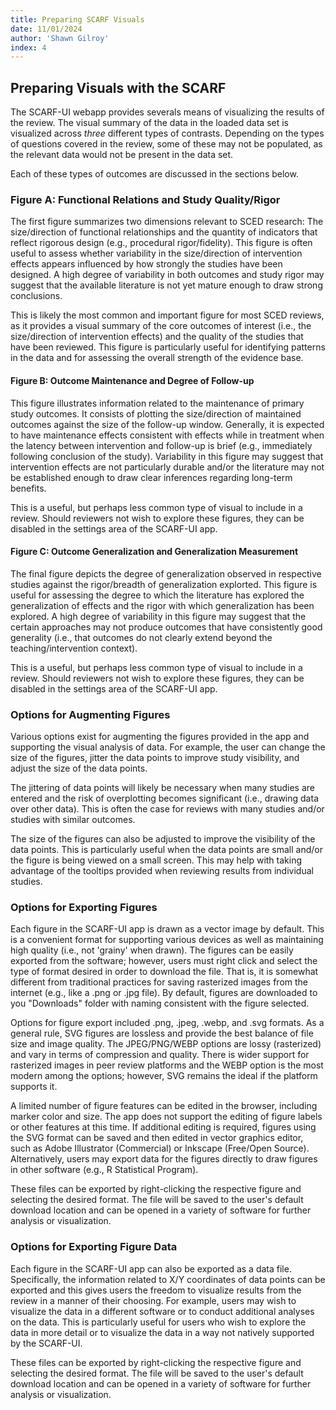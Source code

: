 ```yaml
---
title: Preparing SCARF Visuals
date: 11/01/2024
author: 'Shawn Gilroy'
index: 4
---
```


## Preparing Visuals with the SCARF

The SCARF-UI webapp provides severals means of visualizing the results of the review. The visual summary of the data in the loaded data set is visualized across _three_ different types of contrasts. Depending on the types of questions covered in the review, some of these may not be populated, as the relevant data would not be present in the data set.

Each of these types of outcomes are discussed in the sections below.

### Figure A: Functional Relations and Study Quality/Rigor

The first figure summarizes two dimensions relevant to SCED research: The size/direction of functional relationships and the quantity of indicators that reflect rigorous design (e.g., procedural rigor/fidelity). This figure is often useful to assess whether variability in the size/direction of intervention effects appears influenced by how strongly the studies have been designed. A high degree of variability in both outcomes and study rigor may suggest that the available literature is not yet mature enough to draw strong conclusions.

This is likely the most common and important figure for most SCED reviews, as it provides a visual summary of the core outcomes of interest (i.e., the size/direction of intervention effects) and the quality of the studies that have been reviewed. This figure is particularly useful for identifying patterns in the data and for assessing the overall strength of the evidence base.

#### Figure B: Outcome Maintenance and Degree of Follow-up

This figure illustrates information related to the maintenance of primary study outcomes. It consists of plotting the size/direction of maintained outcomes against the size of the follow-up window. Generally, it is expected to have maintenance effects consistent with effects while in treatment when the latency between intervention and follow-up is brief (e.g., immediately following conclusion of the study). Variability in this figure may suggest that intervention effects are not particularly durable and/or the literature may not be established enough to draw clear inferences regarding long-term benefits.

This is a useful, but perhaps less common type of visual to include in a review. Should reviewers not wish to explore these figures, they can be disabled in the settings area of the SCARF-UI app.

#### Figure C: Outcome Generalization and Generalization Measurement

The final figure depicts the degree of generalization observed in respective studies against the rigor/breadth of generalization explorted. This figure is useful for assessing the degree to which the literature has explored the generalization of effects and the rigor with which generalization has been explored. A high degree of variability in this figure may suggest that the certain approaches may not produce outcomes that have consistently good generality (i.e., that outcomes do not clearly extend beyond the teaching/intervention context).

This is a useful, but perhaps less common type of visual to include in a review. Should reviewers not wish to explore these figures, they can be disabled in the settings area of the SCARF-UI app.

### Options for Augmenting Figures

Various options exist for augmenting the figures provided in the app and supporting the visual analysis of data. For example, the user can change the size of the figures, jitter the data points to improve study visibility, and adjust the size of the data points.

The jittering of data points will likely be necessary when many studies are entered and the risk of overplotting becomes significant (i.e., drawing data over other data). This is often the case for reviews with many studies and/or studies with similar outcomes.

The size of the figures can also be adjusted to improve the visibility of the data points. This is particularly useful when the data points are small and/or the figure is being viewed on a small screen. This may help with taking advantage of the tooltips provided when reviewing results from individual studies.

### Options for Exporting Figures

Each figure in the SCARF-UI app is drawn as a vector image by default. This is a convenient format for supporting various devices as well as maintaining high quality (i.e., not 'grainy' when drawn). The figures can be easily exported from the software; however, users must right click and select the type of format desired in order to download the file. That is, it is somewhat different from traditional practices for saving rasterized images from the internet (e.g., like a .png or .jpg file). By default, figures are downloaded to you "Downloads" folder with naming consistent with the figure selected.

Options for figure export included .png, .jpeg, .webp, and .svg formats. As a general rule, SVG figures are lossless and provide the best balance of file size and image quality. The JPEG/PNG/WEBP options are lossy (rasterized) and vary in terms of compression and quality. There is wider support for rasterized images in peer review platforms and the WEBP option is the most modern among the options; however, SVG remains the ideal if the platform supports it.

A limited number of figure features can be edited in the browser, including marker color and size. The app does not support the editing of figure labels or other features at this time. If additional editing is required, figures using the SVG format can be saved and then edited in vector graphics editor, such as Adobe Illustrator (Commercial) or Inkscape (Free/Open Source). Alternatively, users may export data for the figures directly to draw figures in other software (e.g., R Statistical Program).

These files can be exported by right-clicking the respective figure and selecting the desired format. The file will be saved to the user's default download location and can be opened in a variety of software for further analysis or visualization.

### Options for Exporting Figure Data

Each figure in the SCARF-UI app can also be exported as a data file. Specifically, the information related to X/Y coordinates of data points can be exported and this gives users the freedom to visualize results from the review in a manner of their choosing. For example, users may wish to visualize the data in a different software or to conduct additional analyses on the data. This is particularly useful for users who wish to explore the data in more detail or to visualize the data in a way not natively supported by the SCARF-UI.

These files can be exported by right-clicking the respective figure and selecting the desired format. The file will be saved to the user's default download location and can be opened in a variety of software for further analysis or visualization.
